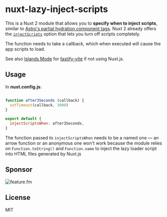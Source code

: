 # nuxt-lazy-inject-scripts

This is a Nuxt 2 module that allows you to **specify when to inject scripts**, similar to [Astro's partial hydration component tags](https://docs.astro.build/core-concepts/component-hydration/). Nuxt 2 already offers the [`injectScripts`](https://nuxtjs.org/docs/configuration-glossary/configuration-render/#injectscripts) option that lets you turn off scripts completely.

The function needs to take a callback, which when executed will cause the app scripts to load.

See also [Islands Mode](https://fastify-vite.dev/guide/island-mode.html) for [fastify-vite](https://fastify-vite.dev/) if not using Nuxt.js.

## Usage

In **nuxt.config.js**:

```js

function after3Seconds (callback) {
  setTimeout(callback, 3000)
}

export default {
  injectScriptsWhen: after3Seconds,
}
```

The function passed to `injectScriptsWhen` needs to be a named one — an arrow function or an anonymous one won't work because the module relies on `Function.toString()` and `Function.name` to inject the lazy loader script into HTML files generated by Nuxt.js

## Sponsor

![feature.fm](https://user-images.githubusercontent.com/12291/138519865-b85847ab-fe8f-4956-90ca-96058129f20e.png)

## License 

MIT
